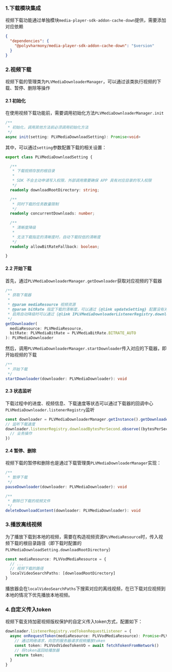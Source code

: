 ### 1.下载模块集成

视频下载功能通过单独模块`media-player-sdk-addon-cache-down`提供，需要添加对应依赖

```json
{
  "dependencies": {
    "@polyvharmony/media-player-sdk-addon-cache-down": "$version"
  }
}
```

### 2.视频下载

视频下载的管理类为`PLVMediaDownloaderManager`，可以通过该类执行视频的下载、暂停、删除等操作

#### 2.1 初始化

在使用视频下载功能前，需要调用初始化方法`PLVMediaDownloaderManager.init`

```typescript
/**
 * 初始化，调用其他方法前必须调用初始化方法
 */
async init(setting: PLVMediaDownloadSetting): Promise<void>
```

其中，可以通过`setting`参数配置下载的相关设置：

```typescript
export class PLVMediaDownloadSetting {

  /**
   * 下载视频存放的根目录
   *
   * SDK 不会主动申请写入权限，外部调用需要确保 APP 具有对应目录的写入权限
   */
  readonly downloadRootDirectory: string;

  /**
   * 同时下载的任务数量限制
   */
  readonly concurrentDownloads: number;

  /**
   * 清晰度降级
   *
   * 无法下载指定的清晰度时，自动下载较低的清晰度
   */
  readonly allowBitRateFallback: boolean;
  
}
```

#### 2.2 开始下载

首先，通过`PLVMediaDownloaderManager.getDownloader`获取对应视频的下载器

```typescript
/**
 * 获取下载器
 *
 * @param mediaResource 视频资源
 * @param bitRate 指定下载的清晰度，可以通过 {@link updateSetting} 配置没有对应清晰度时自动降级。
 * 启用自动降级时可以通过 {@link IPLVMediaDownloaderListenerRegistry.downloadBitRate} 监听实际下载的清晰度。
 */
getDownloader(
  mediaResource: PLVMediaResource,
  bitRate: PLVMediaBitRate = PLVMediaBitRate.BITRATE_AUTO
): PLVMediaDownloader
```

然后，调用`PLVMediaDownloaderManager.startDownloader`传入对应的下载器，即开始视频的下载

```typescript
/**
 * 开始下载
 */
startDownloader(downloader: PLVMediaDownloader): void
```

#### 2.3 状态监听

下载过程中的进度、视频信息、下载速度等状态可以通过下载器的回调中心`PLVMediaDownloader.listenerRegistry`监听

```typescript
const downloader = PLVMediaDownloaderManager.getInstance().getDownloader(...)
// 监听下载速度
downloader.listenerRegistry.downloadBytesPerSecond.observe((bytesPerSecond) => {
  // 业务操作
})
```

#### 2.4 暂停、删除

视频下载的暂停和删除也是通过下载管理类`PLVMediaDownloaderManager`实现：

```typescript
/**
 * 暂停下载
 */
pauseDownloader(downloader: PLVMediaDownloader): void

/**
 * 删除已下载的视频文件
 */
deleteDownloadContent(downloader: PLVMediaDownloader): void
```

### 3.播放离线视频

为了播放下载到本地的视频，需要在构造视频资源`PLVMediaResource`时，传入视频下载的根目录路径（即下载时配置的
`PLVMediaDownloadSetting.downloadRootDirectory`）

```typescript
const mediaResource: PLVVodMediaResource = {
  // ...
  // 视频下载的路径
  localVideoSearchPaths: [downloadRootDirectory]
}
```

播放器会在`localVideoSearchPaths`下搜索对应的离线视频，在已下载对应视频到本地的情况下优先播放本地视频。

### 4.自定义传入token

视频下载支持加密视频版权保护的自定义传入token方式，配置如下：

```typescript
downloader.listenerRegistry.vodTokenRequestListener = {
  async onRequestToken(mediaResource: PLVVodMediaResource): Promise<PLVVodVideoTokenVO> {
    // 通过网络请求，向您的服务器请求视频播放token
    const token: PLVVodVideoTokenVO = await fetchTokenFromNetwork()
    // 将token返回给播放器
    return token;
  }
}
```
